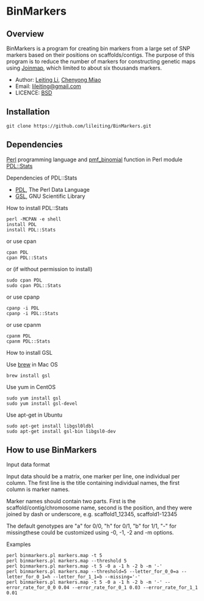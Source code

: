 BinMarkers
======

Overview
------

BinMarkers is a program for creating bin markers from a large set of SNP markers based on their positions on scaffolds/contigs. The purpose of this program is to reduce the number of markers for constructing genetic maps using [Joinmap](http://www.kyazma.nl/index.php/mc.JoinMap/), which limited to about six thousands markers.

* Author: [Leiting Li](https://github.com/lileiting), [Chenyong Miao](https://github.com/freemao)
* Email: lileiting@gmail.com
* LICENCE: [BSD](http://opensource.org/licenses/bsd-license.php)

Installation
------

    git clone https://github.com/lileiting/BinMarkers.git

Dependencies
------

[Perl](http://www.perl.org) programming language and [pmf_binomial](http://pdl-stats.sourceforge.net/Distr.htm#pmf_binomial) function in Perl module [PDL::Stats](https://metacpan.org/pod/PDL::Stats)

Dependencies of PDL::Stats

- [PDL](https://metacpan.org/pod/PDL), The Perl Data Language
- [GSL](http://www.gnu.org/software/gsl/), GNU Scientific Library

How to install PDL::Stats

    perl -MCPAN -e shell
    install PDL
    install PDL::Stats

or use cpan

    cpan PDL
    cpan PDL::Stats

or (if without permission to install)

    sudo cpan PDL
    sudo cpan PDL::Stats

or use cpanp

    cpanp -i PDL
    cpanp -i PDL::Stats

or use cpanm

    cpanm PDL
    cpanm PDL::Stats

How to install GSL

Use [brew](http://brew.sh) in Mac OS

    brew install gsl

Use yum in CentOS

    sudo yum install gsl
    sudo yum install gsl-devel

Use apt-get in Ubuntu

    sudo apt-get install libgsl0ldbl
    sudo apt-get install gsl-bin libgsl0-dev

How to use BinMarkers
------

Input data format

Input data should be a matrix, one marker per line, one individual per column.
The first line is the title containing individual names, the first column is 
marker names.

Marker names should contain two parts. First is the scaffold/contig/chromosome 
name, second is the position, and they were joined by dash or underscore, e.g.
scaffold1\_12345, scaffold1-12345

The default genotypes are "a" for 0/0, "h" for 0/1, "b" for 1/1, "-" for 
missingthese could be customized using -0, -1, -2 and -m options.

Examples

    perl binmarkers.pl markers.map -t 5
    perl binmarkers.pl markers.map --threshold 5
    perl binmarkers.pl markers.map -t 5 -0 a -1 h -2 b -m '-'
    perl binmarkers.pl markers.map --threshold=5 --letter_for_0_0=a --letter_for_0_1=h --letter_for_1_1=b --missing='-'
    perl binmarkers.pl markers.map -t 5 -0 a -1 h -2 b -m '-' --error_rate_for_0_0 0.04 --error_rate_for_0_1 0.03 --error_rate_for_1_1 0.01
